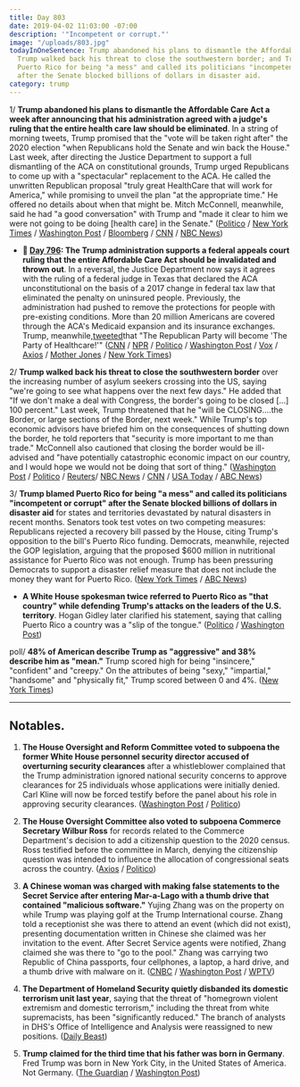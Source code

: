 ```yaml
---
title: Day 803
date: 2019-04-02 11:03:00 -07:00
description: '"Incompetent or corrupt."'
image: "/uploads/803.jpg"
todayInOneSentence: Trump abandoned his plans to dismantle the Affordable Care Act;
  Trump walked back his threat to close the southwestern border; and Trump blamed
  Puerto Rico for being "a mess" and called its politicians "incompetent or corrupt"
  after the Senate blocked billions of dollars in disaster aid.
category: trump
---
```


1/ **Trump abandoned his plans to dismantle the Affordable Care Act a week after announcing that his administration agreed with a judge's ruling that the entire health care law should be eliminated**. In a string of morning tweets, Trump promised that the "vote will be taken right after" the 2020 election "when Republicans hold the Senate and win back the House." Last week, after directing the Justice Department to support a full dismantling of the ACA on constitutional grounds, Trump urged Republicans to come up with a "spectacular" replacement to the ACA. He called the unwritten Republican proposal "truly great HealthCare that will work for America," while promising to unveil the plan "at the appropriate time." He offered no details about when that might be. Mitch McConnell, meanwhile, said he had "a good conversation" with Trump and "made it clear to him we were not going to be doing \[health care\] in the Senate." ([Politico](https://www.politico.com/story/2019/04/01/trump-health-care-reform-1247632) / [New York Times](https://www.nytimes.com/2019/04/02/us/politics/obamacare-aca-trump.html) / [Washington Post](https://www.washingtonpost.com/politics/trump-punts-vote-on-health-care-bill-until-after-next-years-elections/2019/04/02/068305d2-552c-11e9-8ef3-fbd41a2ce4d5_story.html) / [Bloomberg](https://www.bloomberg.com/news/articles/2019-04-02/trump-in-reversal-says-replacing-obamacare-can-wait-until-2020) / [CNN](https://www.cnn.com/2019/04/02/politics/trump-health-care-2020-election/index.html) / [NBC News](https://www.nbcnews.com/politics/donald-trump/trump-says-gop-healthcare-plan-still-works-won-t-be-n989911))

* **📌 [Day 796](https://whatthefuckjusthappenedtoday.com/2019/03/26/day-796/#1-the-trump-administration-supports): The Trump administration supports a federal appeals court ruling that the entire Affordable Care Act should be invalidated and thrown out**. In a reversal, the Justice Department now says it agrees with the ruling of a federal judge in Texas that declared the ACA unconstitutional on the basis of a 2017 change in federal tax law that eliminated the penalty on uninsured people. Previously, the administration had pushed to remove the protections for people with pre-existing conditions. More than 20 million Americans are covered through the ACA's Medicaid expansion and its insurance exchanges. Trump, meanwhile,[tweeted](https://twitter.com/realDonaldTrump/status/1110586787808903168?ref_src=twsrc%5Etfw%7Ctwcamp%5Etweetembed%7Ctwterm%5E1110586787808903168&ref_url=https%3A%2F%2Fwww.nytimes.com%2F2019%2F03%2F26%2Fus%2Fpolitics%2Fdemocrats-trump-affordable-care-act.html)that "The Republican Party will become 'The Party of Healthcare!'" ([CNN](https://www.cnn.com/2019/03/25/politics/trump-administration-aca/index.html) / [NPR](https://www.npr.org/2019/03/26/706869835/trump-administration-now-says-entire-affordable-care-act-should-be-repealed) / [Politico](https://www.politico.com/story/2019/03/25/trump-obamacare-justice-department-1236116) / [Washington Post](https://www.washingtonpost.com/nation/2019/03/26/trump-administration-asks-court-totally-repeal-obamas-affordable-care-act/) / [Vox](https://www.vox.com/policy-and-politics/2019/3/25/18281788/doj-obamacare-unconstitutional-trump) / [Axios](https://www.axios.com/affordable-care-act-strike-down-department-of-justice-53581f2a-e3dc-4f34-a265-e0bdf25bf017.html) / [Mother Jones](https://www.motherjones.com/kevin-drum/2019/03/justice-department-urges-court-to-kill-obamacare/) / [New York Times](https://www.nytimes.com/2019/03/25/us/politics/obamacare-unconstitutional-trump-aca.html))

2/ **Trump walked back his threat to close the southwestern border** over the increasing number of asylum seekers crossing into the US, saying "we're going to see what happens over the next few days." He added that "If we don't make a deal with Congress, the border's going to be closed \[...\] 100 percent." Last week, Trump threatened that he "will be CLOSING....the Border, or large sections of the Border, next week." While Trump's top economic advisors have briefed him on the consequences of shutting down the border, he told reporters that "security is more important to me than trade." McConnell also cautioned that closing the border would be ill-advised and "have potentially catastrophic economic impact on our country, and I would hope we would not be doing that sort of thing." ([Washington Post](https://www.washingtonpost.com/business/economy/white-house-looks-to-minimize-economic-impact-of-trumps-border-shutdown-threat/2019/04/02/ccb3f78e-5572-11e9-8ef3-fbd41a2ce4d5_story.html) / [Politico](https://www.politico.com/story/2019/04/02/mcconnell-border-closing-1249466) / [Reuters](https://www.reuters.com/article/us-usa-immigration/trump-takes-step-back-from-threat-to-close-border-with-mexico-idUSKCN1RE1PE)/ [NBC News](https://www.nbcnews.com/politics/white-house/trump-100-percent-ready-shut-down-u-s-mexico-border-n990146) / [CNN](https://www.cnn.com/2019/04/02/politics/donald-trump-immigration-congress-border-closure/index.html) / [USA Today](https://www.usatoday.com/story/news/politics/2019/04/02/border-closing-donald-trump-mexico-immigrants-crossing/3341457002/) / [ABC News](https://abcnews.go.com/Politics/trump-ready-close-border-mexico-made-big-difference/story?id=62111173))

3/ **Trump blamed Puerto Rico for being "a mess" and called its politicians "incompetent or corrupt" after the Senate blocked billions of dollars in disaster aid** for states and territories devastated by natural disasters in recent months. Senators took test votes on two competing measures: Republicans rejected a recovery bill passed by the House, citing Trump's opposition to the bill's Puerto Rico funding. Democrats, meanwhile, rejected the GOP legislation, arguing that the proposed $600 million in nutritional assistance for Puerto Rico was not enough. Trump has been pressuring Democrats to support a disaster relief measure that does not include the money they want for Puerto Rico. ([New York Times](https://www.nytimes.com/2019/04/01/us/politics/puerto-rico-aid.html) / [ABC News](https://abcnews.go.com/US/trump-lashes-puerto-ricos-incompetent-corrupt-politicians-senate/story?id=62107652))

* **A White House spokesman twice referred to Puerto Rico as "that country" while defending Trump's attacks on the leaders of the U.S. territory**. Hogan Gidley later clarified his statement, saying that calling Puerto Rico a country was a "slip of the tongue." ([Politico](https://www.politico.com/story/2019/04/02/gidley-puerto-rico-country-1249076) / [Washington Post](https://www.washingtonpost.com/politics/white-house-spokesman-twice-calls-puerto-rico-that-country-in-tv-interview/2019/04/02/5c922e06-5556-11e9-9136-f8e636f1f6df_story.html))

poll/ **48% of American describe Trump as "aggressive" and 38% describe him as "mean."** Trump scored high for being "insincere," "confident" and "creepy." On the attributes of being "sexy," "impartial," "handsome" and "physically fit," Trump scored between 0 and 4%. ([New York Times](https://www.nytimes.com/2019/04/01/us/politics/trump-e-score-rating.html))

---

## Notables.

1. **The House Oversight and Reform Committee voted to subpoena the former White House personnel security director accused of overturning security clearances** after a whistleblower complained that the Trump administration ignored national security concerns to approve clearances for 25 individuals whose applications were initially denied. Carl Kline will now be forced testify before the panel about his role in approving security clearances. ([Washington Post](https://www.washingtonpost.com/powerpost/house-panel-votes-to-subpoena-former-white-house-official-over-security-clearances/2019/04/02/5f498ba2-5561-11e9-8ef3-fbd41a2ce4d5_story.html) / [Politico](https://www.politico.com/story/2019/04/02/house-oversight-committee-approves-subpoena-for-probe-into-white-house-security-clearances-1249332))

2. **The House Oversight Committee also voted to subpoena Commerce Secretary Wilbur Ross** for records related to the Commerce Department's decision to add a citizenship question to the 2020 census. Ross testified before the committee in March, denying the citizenship question was intended to influence the allocation of congressional seats across the country. ([Axios](https://www.axios.com/wilbur-ross-subpoena-house-oversight-committee-cummings-2e909085-344c-4307-8aed-e2c6413e063e.html) / [Politico](https://www.politico.com/story/2019/04/02/house-oversight-committee-approves-subpoena-for-probe-into-white-house-security-clearances-1249332))

3. **A Chinese woman was charged with making false statements to the Secret Service after entering Mar-a-Lago with a thumb drive that contained "malicious software."** Yujing Zhang was on the property on while Trump was playing golf at the Trump International course. Zhang told a receptionist she was there to attend an event (which did not exist), presenting documentation written in Chinese she claimed was her invitation to the event. After Secret Service agents were notified, Zhang claimed she was there to "go to the pool." Zhang was carrying two Republic of China passports, four cellphones, a laptop, a hard drive, and a thumb drive with malware on it. ([CNBC](https://www.cnbc.com/2019/04/02/chinese-woman-charged-after-entering-trumps-mar-a-lago-resort.html) / [Washington Post](https://www.washingtonpost.com/world/national-security/woman-with-chinese-passports-malware-arrested-at-trumps-mar-a-lago-resort/2019/04/02/3399e426-5583-11e9-814f-e2f46684196e_story.html) / [WPTV](https://www.wptv.com/news/region-c-palm-beach-county/palm-beach/yujing-zhang-woman-with-chinese-passports-who-was-stopped-inside-mar-a-lago-facing-federal-charges))

4. **The Department of Homeland Security quietly disbanded its domestic terrorism unit last year**, saying that the threat of "homegrown violent extremism and domestic terrorism," including the threat from white supremacists, has been "significantly reduced." The branch of analysts in DHS's Office of Intelligence and Analysis were reassigned to new positions. ([Daily Beast](https://www.thedailybeast.com/homeland-security-disbands-domestic-terror-intelligence-unit))

5. **Trump claimed for the third time that his father was born in Germany**. Fred Trump was born in New York City, in the United States of America. Not Germany. ([The Guardian](https://www.theguardian.com/us-news/2018/jul/17/trump-keeps-saying-his-father-was-born-in-germany-he-wasnt) / [Washington Post](https://www.washingtonpost.com/politics/2019/04/02/trump-wrongly-claims-his-dad-was-born-germany-third-time/))